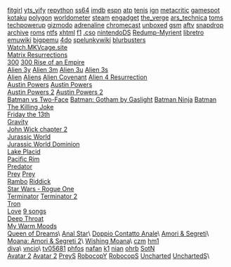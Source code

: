 [fitgirl](https://fitgirl-repacks.site/)
[yts_yify](https://yts.autos/)
[repython](https://docs.python.org/3/library/re.html)
[ss64](https://ss64.com/nt/)
[imdb](https://www.imdb.com/)
[espn](https://www.espn.com.br/)
[atp](https://www.atptour.com/en)
[tenis](https://tenisbrasil.uol.com.br/todas-as-noticias)
[ign](https://br.ign.com/)
[metacritic](https://www.metacritic.com/)
[gamespot](https://www.gamespot.com/)
[kotaku](https://kotaku.com/)
[polygon](https://www.polygon.com/)
[worldometer](https://www.worldometers.info/population/)
[steam](https://store.steampowered.com/)
[engadget](https://www.engadget.com/)
[the_verge](https://www.theverge.com/)
[ars_technica](https://arstechnica.com/)
[toms](https://www.tomshardware.com/)
[techpowerup](https://www.techpowerup.com/gpu-specs/geforce-rtx-5090.c4216)
[gizmodo](https://gizmodo.uol.com.br/)
[adrenaline](https://www.adrenaline.com.br/)
[chromecast](https://clients5.google.com/cast/chromecast/home)
[unboxed](https://chromeunboxed.com/)
[gsm](https://www.gsmarena.com/)
[aftv](https://www.aftvnews.com/)
[snapdrop](https://snapdrop.net/)
[archive](https://archive.org/details/@someone986)
[roms](https://r-roms.github.io/)
[ntfs](https://en.wikipedia.org/wiki/NTFS)
[xhtml](https://en.wikipedia.org/wiki/XHTML)
[f1](https://en.wikipedia.org/wiki/List_of_Formula_One_Grand_Prix_winners)
[.cso](https://archive.org/download/psp-cso-eu)
[nintendoDS](https://myrient.erista.me/files/No-Intro/Nintendo%20-%20Nintendo%20DS%20(Decrypted)/)
[Redump-Myrient](https://myrient.erista.me/files/Redump/)
[libretro](https://docs.libretro.com/guides/install-windows/)
[emuwiki](https://emulation.gametechwiki.com/index.php/Main_Page)
[bigpemu](https://www.richwhitehouse.com/jaguar/index.php)
[4do](https://www.3dum.net/wiki/4do-compatibility-list.htm)
[spelunkywiki](https://spelunky.fandom.com/wiki/Spelunky_Wiki)
[blurbusters](https://blurbusters.com/frame-generation-essentials-interpolation-extrapolation-and-reprojection/)\
[Watch.MKVcage.site](https://watch.mkvcage.site/en)\
[Matrix Resurrections](https://yts.mx/movies/the-matrix-resurrections-2021)\
[300](https://drive.google.com/file/d/1Y3YEr6meKBKJKQPbAiXns-ABc_DErC1lbA/view?usp=sharing)
[300 Rise of an Empire](https://drive.google.com/file/d/1eSPkbTW7ikfsKsfGFlVYSILfoGApp37MSQ/view?usp=sharing)\
[Alien 3y](https://yts.mx/movies/alien3-1992)
[Alien 3m](https://watch.mkvcage.site/en/movie/8077/alien)
[Alien 3u](https://ucinema.cc/movie/alien-1992)
[Alien 3s](https://www2.solarmovie.cr/movie/alien-3-4946/watching)\
[Alien](https://drive.google.com/open?id=17TVfqAwczzBKr1auCagN5ZQd2qF_U8u1Fw)
[Aliens](https://drive.google.com/open?id=1vglUrpxH_xFsQ-ISM2opz6lPuCntki2Uqw)
[Alien Covenant](https://drive.google.com/open?id=19bSZd0KYfiHhMrlGC1oHxPqfT2FAsAIMPw)
[Alien 4 Resurrection](https://ucinema.cc/movie/alien-resurrection-1997)\
[Austin Powers](https://yts.mx/movies/austin-powers-international-man-of-mystery-1997)
[Austin Powers](https://ucinema.cc/movie/austin-powers-international-man-of-mystery-1997)\
[Austin Powers 2](https://watch.mkvcage.site/en/movie/817/austin-powers-the-spy-who-shagged-me)
[Austin Powers 2](https://ucinema.cc/movie/austin-powers-the-spy-who-shagged-me-1999)\
[Batman vs Two-Face](https://drive.google.com/open?id=1yc9TPvgF-0yJrWljt_HO-grK95LuoVTb4g)
[Batman: Gotham by Gaslight](https://drive.google.com/open?id=10ydvaccvjSHTXFI0tZ6sMnrNpCL4rAWmZA)
[Batman Ninja](https://drive.google.com/file/d/1RSE0B70e52P7iv8lKUF41-dRFLZvtzgutQ/view?usp=sharing)
[Batman The Killing Joke](https://drive.google.com/open?id=17zvR7f4AzNfzDlvFIXQmSmiRbmaIYZXQ3w)\
[Friday the 13th](https://drive.google.com/open?id=17UUzgPYyfq4kMKnzq3L_webOr9G0pLCHeA)\
[Gravity](https://drive.google.com/open?id=1uMdVRjbdfGy4ckTQjf19XfMif_VwFEIxPw)\
[John Wick chapter 2](https://ucinema.cc/movie/john-wick-chapter-2-2017)\
[Jurassic World](https://drive.google.com/open?id=1F49AnvBNVTZByuDPY25VMmYm7A9GmDjxhQ)\
[Jurassic World Dominion](https://ucinema.cc/movie/jurassic-world-dominion-2022)\
[Lake Placid](https://drive.google.com/open?id=1qVw2cymaAJJvHCB31PNWOz2fAVrDz7CQAQ)\
[Pacific Rim](https://drive.google.com/file/d/16Ab80bnSOUBNMZilIpuNHWIJ40XErveA0Q/view?usp=sharing)\
[Predator](https://drive.google.com/open?id=1OPFq2m7-nl2Pv1C4wLhAuA2AZXxnYwbZ9g)\
[Prey](https://yts.mx/movies/prey-2022)
[Prey](https://ucinema.cc/movie/prey-2022)\
[Rambo](https://drive.google.com/open?id=1xKGFgmzyovih0gp6ZF7abOBkVnesxGHNtw)
[Riddick](https://drive.google.com/open?id=1Sy4e3f4CxkxYZqYUjUZlGBotirT72fY-Ww)\
[Star Wars - Rogue One](https://drive.google.com/open?id=1T7gJdsqXr4cx-eosW70PEFbTm8sQQaWxsw)\
[Terminator](https://drive.google.com/open?id=10BKlVD_SK7wZJtv0FelM7U-mFZp0hqsBbg)
[Terminator 2](https://drive.google.com/open?id=1ex5jRSAAQYiAukc4qpRluLhfAoltPtwy3w)\
[Tron](https://drive.google.com/open?id=1q7ba3tkawLYGZfHPWEmifkJYxOonhu6F4w)\
[Love](https://www.xvideos.com/video20727953/amor)
[9 songs](https://www.xvideos.com/video55543135/9_songs)\
[Deep Throat](https://drive.google.com/open?id=1m8ua0hBolWQHDbsBdweYks2_NC4_zWgUNA)\
[My Warm Moods](https://www.xvideos.com/video27102781/my_warm_moods_1992)\
[Queen of Dreams](https://www.xvideos.com/video27105663/queen_of_dreams_filme_completo_)\
[Anal Star](https://www.xvideos.com/video27105649/anal_star_filme_completo_)\
[Doppio Contatto Anale](https://www.xvideos.com/video36137079/contato_anal_duplo_filmes_completos_)\
[Amori & Segreti](https://www.xvideos.com/video37026933/amor_e_segredos_filmes_completos_)\
[Moana: Amori & Segreti 2](https://www.xvideos.com/video31082683/moana_amori_and_segreti_2_filme_porno_completo_)\
[Wishing Moana](https://www.xvideos.com/video36562875/wishing_moana_filmes_completos_)\
[czm](https://www.xvideos.com/video29011777/massagem_corporal_leva_a_forte_orgasmo_feminino)
[hm1](https://www.xvideos.com/video76404859/novinha_descobriu_que_estava_sendo_filmada_e_.......confira_-_video_sem_censura_-_ninfeta_de18_anos_do_privacy_-_massagem_tantrica)\
[diva](https://www.xvideos.com/video28715579/cicciolina_em_diva_versao_original_)\
[vncio](https://www.xvideos.com/video36812961/valentina_no_cio_filmes_completos_)\
[tv05681](https://www.xvideos.com/video32010427/tv-0568-1)
[phfos](https://pt.pornhub.com/view_video.php?viewkey=ph63242f469c5ae)
[nafan](https://www.youjizz.com/videos/nicole-aniston-fuck-a-fan-80914751.html)
[k1](https://drive.google.com/file/d/1tEWWk4Nwik_zdMQhogNjXFUM32vLc9Y7_A/view?usp=sharing)
[nian](https://drive.google.com/open?id=1DQtVgP8m_kdv30Gq4Ul-7_1wa5P4lRrxZQ)
[ohrb](https://drive.google.com/open?id=1z7CNYSLm2VOMdq3wha11WRjBJgr5M_Wmig)
[SotN](https://www.dailymotion.com/video/x6ika6s)\
[Avatar 2](https://ucinema.cc/movie/avatar-the-way-of-water-2022)
[Avatar 2](https://www2.solarmovie.cr/movie/avatar-the-way-of-water-52347/watching)
[PreyS](https://www2.solarmovie.cr/movie/prey-2022-70915/watching)
[RobocopY](https://yts.autos/movies/robocop-1987)
[RobocopS](https://www2.solarmovie.cr/movie/robocop-1987-57747/watching)
[Uncharted](https://ucinema.cc/movie/uncharted-2022)
[UnchartedS](https://www2.solarmovie.cr/movie/uncharted-49448/watching)\
